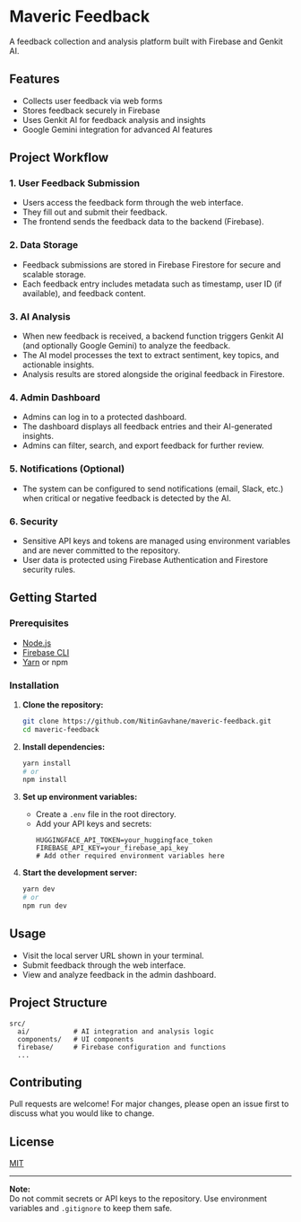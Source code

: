 # Maveric Feedback

A feedback collection and analysis platform built with Firebase and Genkit AI.

## Features

- Collects user feedback via web forms
- Stores feedback securely in Firebase
- Uses Genkit AI for feedback analysis and insights
- Google Gemini integration for advanced AI features

## Project Workflow

### 1. User Feedback Submission

- Users access the feedback form through the web interface.
- They fill out and submit their feedback.
- The frontend sends the feedback data to the backend (Firebase).

### 2. Data Storage

- Feedback submissions are stored in Firebase Firestore for secure and scalable storage.
- Each feedback entry includes metadata such as timestamp, user ID (if available), and feedback content.

### 3. AI Analysis

- When new feedback is received, a backend function triggers Genkit AI (and optionally Google Gemini) to analyze the feedback.
- The AI model processes the text to extract sentiment, key topics, and actionable insights.
- Analysis results are stored alongside the original feedback in Firestore.

### 4. Admin Dashboard

- Admins can log in to a protected dashboard.
- The dashboard displays all feedback entries and their AI-generated insights.
- Admins can filter, search, and export feedback for further review.

### 5. Notifications (Optional)

- The system can be configured to send notifications (email, Slack, etc.) when critical or negative feedback is detected by the AI.

### 6. Security

- Sensitive API keys and tokens are managed using environment variables and are never committed to the repository.
- User data is protected using Firebase Authentication and Firestore security rules.

## Getting Started

### Prerequisites

- [Node.js](https://nodejs.org/)
- [Firebase CLI](https://firebase.google.com/docs/cli)
- [Yarn](https://yarnpkg.com/) or npm

### Installation

1. **Clone the repository:**
   ```sh
   git clone https://github.com/NitinGavhane/maveric-feedback.git
   cd maveric-feedback
   ```

2. **Install dependencies:**
   ```sh
   yarn install
   # or
   npm install
   ```

3. **Set up environment variables:**
   - Create a `.env` file in the root directory.
   - Add your API keys and secrets:
     ```
     HUGGINGFACE_API_TOKEN=your_huggingface_token
     FIREBASE_API_KEY=your_firebase_api_key
     # Add other required environment variables here
     ```

4. **Start the development server:**
   ```sh
   yarn dev
   # or
   npm run dev
   ```

## Usage

- Visit the local server URL shown in your terminal.
- Submit feedback through the web interface.
- View and analyze feedback in the admin dashboard.

## Project Structure

```
src/
  ai/           # AI integration and analysis logic
  components/   # UI components
  firebase/     # Firebase configuration and functions
  ...
```

## Contributing

Pull requests are welcome! For major changes, please open an issue first to discuss what you would like to change.

## License

[MIT](LICENSE)

---

**Note:**  
Do not commit secrets or API keys to the repository. Use environment variables and `.gitignore` to keep them safe.

